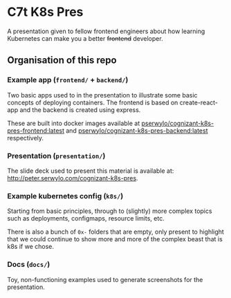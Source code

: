 # C7t K8s Pres

A presentation given to fellow frontend engineers about how learning Kubernetes can make you a better ~~frontend~~ developer.

## Organisation of this repo

### Example app (`frontend/` + `backend/`)

Two basic apps used to in the presentation to illustrate some basic concepts of deploying containers.
The frontend is based on create-react-app and the backend is created using express.

These are built into docker images available at [pserwylo/cognizant-k8s-pres-frontend:latest](https://hub.docker.com/r/pserwylo/cognizant-k8s-pres-frontend)
and [pserwylo/cognizant-k8s-pres-backend:latest](https://hub.docker.com/r/pserwylo/cognizant-k8s-pres-backend) respectively.

### Presentation (`presentation/`)

The slide deck used to present this material is available at: http://peter.serwylo.com/cognizant-k8s-pres.

### Example kubernetes config (`k8s/`)

Starting from basic principles, through to (slightly) more complex topics such as deployments, configmaps, resource
limits, etc.

There is also a bunch of `0x-` folders that are empty, only present to highlight that we could continue to show more
and more of the complex beast that is k8s if we chose.

### Docs (`docs/`)

Toy, non-functioning examples used to generate screenshots for the presentation.
